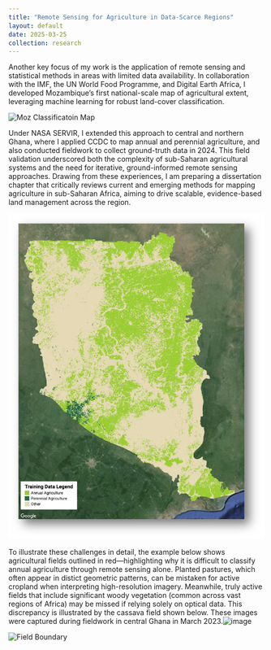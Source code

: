 ```yaml
---
title: "Remote Sensing for Agriculture in Data-Scarce Regions"
layout: default
date: 2025-03-25
collection: research
---
```


Another key focus of my work is the application of remote sensing and statistical methods in areas with limited data availability. In collaboration with the IMF, the UN World Food Programme, and Digital Earth Africa, I developed Mozambique’s first national-scale map of agricultural extent, leveraging machine learning for robust land-cover classification.

![Moz Classificatoin Map](/images/2025Bratley-IMF-thumbnail.png)

Under NASA SERVIR, I extended this approach to central and northern Ghana, where I applied CCDC to map annual and perennial agriculture, and also conducted fieldwork to collect ground-truth data in 2024. This field validation underscored both the complexity of sub-Saharan agricultural systems and the need for iterative, ground-informed remote sensing approaches. Drawing from these experiences, I am preparing a dissertation chapter that critically reviews current and emerging methods for mapping agriculture in sub-Saharan Africa, aiming to drive scalable, evidence-based land management across the region.

![Ghana Classificatoin Map](/images/ghana-map.png)

To illustrate these challenges in detail, the example below shows agricultural fields outlined in red—highlighting why it is difficult to classify annual agriculture through remote sensing alone. Planted pastures, which often appear in distict geometric patterns, can be mistaken for active cropland when interpreting high-resolution imagery. Meanwhile, truly active fields that include significant woody vegetation (common across vast regions of Africa) may be missed if relying solely on optical data. This discrepancy is illustrated by the cassava field shown below. These images were captured during fieldwork in central Ghana in March 2023.![image](https://github.com/user-attachments/assets/fd5c6ab4-ebee-4675-b064-822b531e68f3)

![Field Boundary](/images/field-examples.png)
